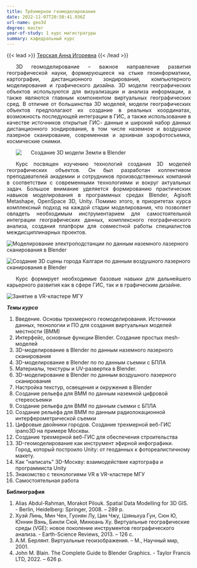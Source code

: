 ```yaml
---
title: Трёхмерное геомоделирование
date: 2022-11-07T20:50:41.936Z
url-name: geo3d
degree: master
year-of-study: 1 курс магистратуры
summary: кафедральный курс
---
```

{{< lead >}} [Терская Анна Игоревна](https://istina.msu.ru/profile/Arvin/) {{< /lead >}}

<div style="text-align: justify; text-indent: 25px;"> 
3D геомоделирование – важное направление развития географической науки, формирующееся на стыке геоинформатики, картографии, дистанционного зондирования, компьютерного моделирования и графического дизайна. 3D модели географических объектов используются для визуализации и анализа информации, а также являются главным компонентом виртуальных географических сред. В отличие от большинства 3D моделей, модели географических объектов предполагают их создание в реальных координатах, возможность последующей интеграции в ГИС, а также использование в качестве источников открытые ГИС- данные и широкий набор данных дистанционного зондирования, в том числе наземное и воздушное лазерное сканирование, современная и архивная аэрофотосъемка, космические снимки. </div>
<div style="text-align: justify; text-indent: 25px;"> 

![Создание 3D модели Земли в Blender](img/geo3d1-earth.png "Создание 3D модели Земли в Blender")


Курс посвящен изучению технологий создания 3D моделей географических объектов. Он был разработан коллективом преподавателей академии и сотрудников производственных компаний в соответствии с современными технологиями и вокруг актуальных задач. Большое внимание уделяется формированию практических навыков моделирования в программных средах Blender, Agisoft Metashape, OpenSpace 3D, Unity. Помимо этого, в приоритетах курса комплексный подход на каждой стадии моделирования, что позволяет овладеть необходимым инструментарием для самостоятельной интеграции географических данных, комплексного географического анализа, создания платформ для совместной работы специалистов междисциплинарных проектов. </div>

![Моделирование электроподстанции по данным наземного лазерного сканирования в Blender](img/geo3d2-podstan.jpg "Моделирование электроподстанции по данным наземного лазерного сканирования в Blender")

![Создание 3D сцены города Калгари по данным воздушного лазерного сканирования в Blender](img/geo3d3-calgary.jpg "Создание 3D сцены города Калгари по данным воздушного лазерного сканирования в Blender")


<div style="text-align: justify; text-indent: 25px;"> 
Курс формирует необходимые базовые навыки для дальнейшего карьерного развития как в сфере ГИС, так и в графическим дизайне.</div>

![Занятие в VR-кластере МГУ](img/geo3d4.jpg "Занятие в VR-кластере МГУ")

***Темы курса***
1. Введение. Основы трехмерного геомоделирования. Источники данных, технологии и ПО для создания виртуальных моделей местности (ВММ)
2. Интерфейс, основные функции Blender. Создание простых mesh-моделей
3. 3D-моделирование в Blender по данным наземного лазерного сканирования
4. 3D-моделирование в Blender по по данным съемки с БПЛА
5. Материалы, текстуры и UV-развертка в Blender.
6. 3D-моделирование в Blender по данным воздушного лазерного сканирования
7. Настройка текстур, освещения и окружения в Вlender
8. Создание рельефа для ВММ по данным наземной цифровой стереосъемки 
9. Создание рельефа для ВММ по данным съемки с БПЛА
10. Создание рельефа для ВММ по данным радиолокационной интерферометрической съемки
11. Цифровые двойники городов. Создание трехмерной веб-ГИС ipano3D на примере Москвы.
12. Создание трехмерной веб-ГИС для обеспечения строительства
13. 3D-геомоделирование как инструмент эфирной инфографики. Город, который построило Unity: от геоданных к фотореалистичному макету. 
14. Как "написать" 3D-Москву: взаимодействие картографа и программиста Unity
15. Знакомство с технологиями VR в VR-кластере МГУ
16. Самостоятельная работа

**Библиография**

1. Alias Abdul-Rahman, Morakot Pilouk. Spatial Data Modelling for 3D GIS. - Berlin, Heidelberg: Springer, 2008. – 289 p.
2. Хуэй Линь, Мин Чен, Гуонян Лу, Цин Чжу, Цзяньхуа Гун, Сюн Ю, Юннин Вэнь, Бинли Сюй, Минюань Ху. Виртуальные географические среды (VGE): новое поколение инструментов географического анализа.  - Earth-Science Reviews, 2013. – 126 c.
3. А.М. Берлянт. Виртуальные геоизображения. – М., Научный мир, 2001.
4. John M. Blain. The Complete Guide to Blender Graphics. - Taylor Francis LTD, 2022. – 626 p.